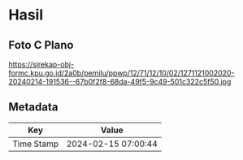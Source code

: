 # Hasil

## Foto C Plano

https://sirekap-obj-formc.kpu.go.id/2a0b/pemilu/ppwp/12/71/12/10/02/1271121002020-20240214-191536--67b0f2f8-68da-49f5-9c49-501c322c5f50.jpg


## Metadata

| Key        | Value               |
| ---------- | ------------------- |
| Time Stamp | 2024-02-15 07:00:44 |



